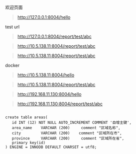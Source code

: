 
欢迎页面
> http://127.0.0.1:8004/hello

test url
> http://127.0.0.1:8004/report/test/abc

> http://10.5.138.11:8004/report/test/abc

> http://10.5.138.11:8004/report/test/abc


docker
> http://10.5.138.11:8004/hello

> http://10.5.138.11:8004/report/test/abc

> http://192.168.11.130:8004/hello

> http://192.168.11.130:8004/report/test/abc


```

create table areas(
   id INT (12) NOT NULL AUTO_INCREMENT COMMENT '自增主键',
   area_name    VARCHAR (200)     comment "区域名称",
   city         VARCHAR (200)    comment "区域所在市",
   province     VARCHAR (200)     comment "区域所在省",
   primary key(id)
) ENGINE = INNODB DEFAULT CHARSET = utf8;
```















